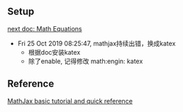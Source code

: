 





## Setup

[next doc: Math Equations](https://github.com/theme-next/hexo-theme-next/blob/master/docs/MATH.md)

* Fri 25 Oct 2019 08:25:47, mathjax持续出错，换成katex
    - 根据doc安装katex
    - 除了enable, 记得修改 math:engin: katex

## Reference


[MathJax basic tutorial and quick reference](https://math.meta.stackexchange.com/questions/5020/mathjax-basic-tutorial-and-quick-reference)
